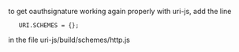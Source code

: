 to get oauthsignature working again properly with uri-js, add the line 

`    URI.SCHEMES = {};  `

in the file uri-js/build/schemes/http.js
